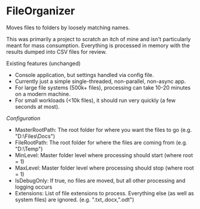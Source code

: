 FileOrganizer
==============

Moves files to folders by loosely matching names.

This was primarily a project to scratch an itch of mine and isn't particularly meant for mass consumption. Everything is processed in memory with the results dumped into CSV files for review.

Existing features (unchanged)
- Console application, but settings handled via config file.
- Currently just a simple single-threaded, non-parallel, non-async app.
- For large file systems (500k+ files), processing can take 10-20 minutes on a modern machine.
- For small workloads (<10k files), it should run very quickly (a few seconds at most).

*Configuration*

- MasterRootPath: The root folder for where you want the files to go (e.g. "D:\Files\Docs")
- FileRootPath: The root folder for where the files are coming from (e.g. "D:\Temp")
- MinLevel: Master folder level where processing should start (where root = 1)
- MaxLevel: Master folder level where processing should stop (where root = 1)
- IsDebugOnly: If true, no files are moved, but all other processing and logging occurs
- Extensions: List of file extensions to process. Everything else (as well as system files) are ignored. (e.g. ".txt,.docx,".odt")